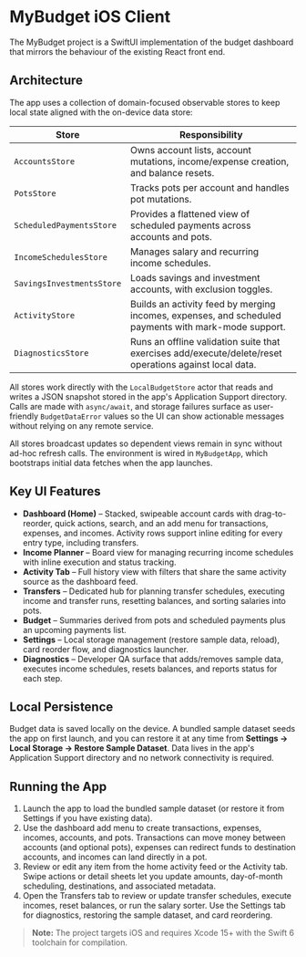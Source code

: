 # MyBudget iOS Client

The MyBudget project is a SwiftUI implementation of the budget dashboard that mirrors the behaviour of the existing React front end.

## Architecture

The app uses a collection of domain-focused observable stores to keep local state aligned with the on-device data store:

| Store | Responsibility |
| --- | --- |
| `AccountsStore` | Owns account lists, account mutations, income/expense creation, and balance resets. |
| `PotsStore` | Tracks pots per account and handles pot mutations. |
| `ScheduledPaymentsStore` | Provides a flattened view of scheduled payments across accounts and pots. |
| `IncomeSchedulesStore` | Manages salary and recurring income schedules. |
| `SavingsInvestmentsStore` | Loads savings and investment accounts, with exclusion toggles. |
| `ActivityStore` | Builds an activity feed by merging incomes, expenses, and scheduled payments with mark-mode support. |
| `DiagnosticsStore` | Runs an offline validation suite that exercises add/execute/delete/reset operations against local data. |

All stores work directly with the `LocalBudgetStore` actor that reads and writes a JSON snapshot stored in the app's Application Support directory. Calls are made with `async/await`, and storage failures surface as user-friendly `BudgetDataError` values so the UI can show actionable messages without relying on any remote service.

All stores broadcast updates so dependent views remain in sync without ad-hoc refresh calls. The environment is wired in `MyBudgetApp`, which bootstraps initial data fetches when the app launches.

## Key UI Features

* **Dashboard (Home)** – Stacked, swipeable account cards with drag-to-reorder, quick actions, search, and an add menu for transactions, expenses, and incomes. Activity rows support inline editing for every entry type, including transfers.
* **Income Planner** – Board view for managing recurring income schedules with inline execution and status tracking.
* **Activity Tab** – Full history view with filters that share the same activity source as the dashboard feed.
* **Transfers** – Dedicated hub for planning transfer schedules, executing income and transfer runs, resetting balances, and sorting salaries into pots.
* **Budget** – Summaries derived from pots and scheduled payments plus an upcoming payments list.
* **Settings** – Local storage management (restore sample data, reload), card reorder flow, and diagnostics launcher.
* **Diagnostics** – Developer QA surface that adds/removes sample data, executes income schedules, resets balances, and reports status for each step.

## Local Persistence

Budget data is saved locally on the device. A bundled sample dataset seeds the app on first launch, and you can restore it at any time from **Settings → Local Storage → Restore Sample Dataset**. Data lives in the app's Application Support directory and no network connectivity is required.

## Running the App

1. Launch the app to load the bundled sample dataset (or restore it from Settings if you have existing data).
2. Use the dashboard add menu to create transactions, expenses, incomes, accounts, and pots. Transactions can move money between accounts (and optional pots), expenses can redirect funds to destination accounts, and incomes can land directly in a pot.
3. Review or edit any item from the home activity feed or the Activity tab. Swipe actions or detail sheets let you update amounts, day-of-month scheduling, destinations, and associated metadata.
4. Open the Transfers tab to review or update transfer schedules, execute incomes, reset balances, or run the salary sorter. Use the Settings tab for diagnostics, restoring the sample dataset, and card reordering.

> **Note:** The project targets iOS and requires Xcode 15+ with the Swift 6 toolchain for compilation.

